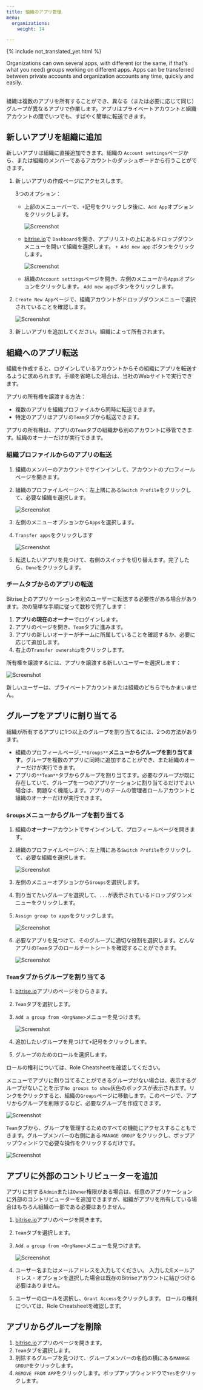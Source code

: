 ```yaml
---
title: 組織のアプリ管理
menu:
  organizations:
    weight: 14

---
```

{% include not_translated_yet.html %}

Organizations can own several apps, with different (or the same, if that's what you need) groups working on different apps. Apps can be transferred between private accounts and organization accounts any time, quickly and easily.

## 

組織は複数のアプリを所有することができ、異なる（または必要に応じて同じ）グループが異なるアプリで作業します。アプリはプライベートアカウントと組織アカウントの間でいつでも、すばやく簡単に転送できます。

## 新しいアプリを組織に追加

新しいアプリは組織に直接追加できます。組織の `Account settings`ページから、または組織のメンバーであるアカウントのダッシュボードから行うことができます。

1. 新しいアプリの作成ページにアクセスします。

   3つのオプション：
   * 上部のメニューバーで、`+`記号をクリックしタ後に、`Add App`オプションをクリックします。

     ![Screenshot](/img/team-management/organization/add-org.png)
   * [bitrise.io](https://www.bitrise.io)で `Dashboard`を開き、アプリリストの上にあるドロップダウンメニューを開いて組織を選択します。 `+ Add new app` ボタンをクリックします。

     ![Screenshot](/img/team-management/organization/add-new-app-org.png)
   * 組織の`Account settings`ページを開き、左側のメニューから`Apps`オプションをクリックします。 `Add new app`ボタンをクリックします。
2. `Create New App`ページで、組織アカウントがドロップダウンメニューで選択されていることを確認します。

   ![Screenshot](/img/team-management/organization/add-app-screen.png)
3. 新しいアプリを追加してください。組織によって所有されます。

## 組織へのアプリ転送

組織を作成すると、ログインしているアカウントからその組織にアプリを転送するように求められます。手順を省略した場合は、当社のWebサイトで実行できます。

アプリの所有権を譲渡する方法：

* 複数のアプリを組織プロファイルから同時に転送できます。
* 特定のアプリはアプリの`Team`タブから転送できます。

アプリの所有権は、アプリの`Team`タブの組織**から**別のアカウントに移管できます。組織のオーナーだけが実行できます。

### 組織プロファイルからのアプリの転送

1. 組織のメンバーのアカウントでサインインして、アカウントのプロフィールページを開きます。
2. 組織のプロファイルページへ：左上隅にある`Switch Profile`をクリックして、必要な組織を選択します。

   ![Screenshot](/img/team-management/organization/switch-profile-2.png)
3. 左側のメニューオプションから`Apps`を選択します。
4. `Transfer apps`をクリックします

   ![Screenshot](/img/team-management/organization/transfer-app-org.png)
5. 転送したいアプリを見つけて、右側のスイッチを切り替えます。完了したら、`Done`をクリックします。

### チームタブからのアプリの転送

Bitrise上のアプリケーションを別のユーザーに転送する必要性がある場合があります。次の簡単な手順に従って数秒で完了します：

1. **アプリの現在のオーナー**でログインします。
2. アプリのページを開き、`Team`タブに進みます。
3. アプリの新しいオーナーがチームに所属していることを確認するか、必要に応じて追加します。
4. 右上の`Transfer ownership`をクリックします。

所有権を譲渡するには、アプリを譲渡する新しいユーザーを選択します：

![Screenshot](/img/team-management/transfering-ownership.png)

新しいユーザーは、プライベートアカウントまたは組織のどちらでもかまいません。

## グループをアプリに割り当てる

組織が所有するアプリに1つ以上のグループを割り当てるには、2つの方法があります。

* 組織のプロフィールページ_`**Groups**`**メニューからグループを割り当てます**。グループを複数のアプリに同時に追加することができ、また組織のオーナーだけが実行できます。
* アプリの`**Team**`タブからグループを割り当てます。必要なグループが既に存在していて、グループを一つのアプリケーションに割り当てるだけでよい場合は、問題なく機能します。アプリのチームの管理者ロールアカウントと組織のオーナーだけが実行できます。

### `Groups`メニューからグループを割り当てる

1. 組織の**オーナー**アカウントでサインインして、プロフィールページを開きます。
2. 組織のプロファイルページへ：左上隅にある`Switch Profile`をクリックして、必要な組織を選択します。

   ![Screenshot](/img/team-management/organization/switch-profile-2.png)
3. 左側のメニューオプションから`Groups`を選択します。
4. 割り当てたいグループを選択して、`...`が表示されているドロップダウンメニューをクリックします。
5. `Assign group to apps`をクリックします。

   ![Screenshot](/img/team-management/organization/assign-group-to-apps.png)
6. 必要なアプリを見つけて、そのグループに適切な役割を選択します。どんなアプリの`Team`タブのロールチートシートを確認することができます。

   ![Screenshot](/img/team-management/organization/assign-group-popup.png)

### `Team`タブからグループを割り当てる

1. [bitrise.io](https://www.bitrise.io)アプリのページをひらきます。
2. `Team`タブを選択します。
3. `Add a group from <OrgName>`メニューを見つけます。

   ![Screenshot](/img/team-management/organization/add-group-org.png)
4. 追加したいグループを見つけて`+`記号をクリックします。
5. グループのためのロールを選択します。

ロールの権利については、Role Cheatsheetを確認してください。

メニューでアプリに割り当てることができるグループがない場合は、表示するグループがないことを示す`No groups to show`灰色のボックスが表示されます。リンクをクリックすると、組織の`Groups`ページに移動します。このページで、アプリからグループを削除するなど、必要なグループを作成できます。

![Screenshot](/img/team-management/organization/add-group-from-org.png)

`Team`タブから、グループを管理するためのすべての機能にアクセスすることもできます。グループメンバーの右側にある `MANAGE GROUP` をクリックし、ポップアップウィンドウで必要な操作をクリックするだけです。

![Screenshot](/img/team-management/organization/team-group-popup.png)

## アプリに外部のコントリビューターを追加

アプリに対する`Admin`または`Owner`権限がある場合は、任意のアプリケーションに外部のコントリビューターを追加できますが、組織がアプリを所有している場合はもちろん組織の一部である必要はありません。

1. [bitrise.io](https://www.bitrise.io)アプリのページを開きます。
2. `Team`タブを選択します。
3. `Add a group from <OrgName>`メニューを見つけます。

   ![Screenshot](/img/team-management/organization/add-contributors.png)
4. ユーザー名またはメールアドレスを入力してください。  入力したEメールアドレス - オプションを選択した場合は既存のBitriseアカウントに結びつける必要はありません。
5. ユーザーのロールを選択し、`Grant Access`をクリックします。  ロールの権利については、Role Cheatsheetを確認します。

## アプリからグループを削除

1. [bitrise.io](https://www.bitrise.io)アプリのページを開きます。
2. `Team`タブを選択します。
3. 削除するグループを見つけて、グループメンバーの名前の横にある`MANAGE GROUP`をクリックします。
4. `REMOVE FROM APP`をクリックします。ポップアップウィンドウで`Yes`をクリックします。